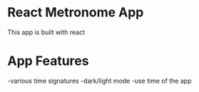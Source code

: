 # React Metronome App

This app is built with react

# App Features

-various time signatures
-dark/light mode
-use time of the app
